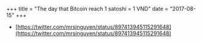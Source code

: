 +++
title = "The day that Bitcoin reach 1 satoshi = 1 VND"
date = "2017-08-15"
+++

* [https://twitter.com/mrsinguyen/status/897413945115291648](https://twitter.com/mrsinguyen/status/897413945115291648)

